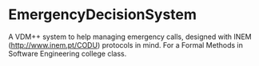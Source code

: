 EmergencyDecisionSystem
=======================

A VDM++ system to help managing emergency calls, designed with INEM (http://www.inem.pt/CODU) protocols in mind. For a Formal Methods in Software Engineering college class.
